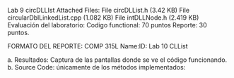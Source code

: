 Lab 9 circDLLIst
Attached Files:
File circDLList.h (3.42 KB)
File circularDblLinkedList.cpp (1.082 KB)
File intDLLNode.h (2.419 KB)
Evaluación del laboratorio:
Codigo functional: 70 puntos
Reporte: 30 puntos.
 
FORMATO DEL REPORTE:
COMP 315L
Name:ID:
Lab 10
CLList
 
 
a. Resultados: Captura de las pantallas donde se ve el código funcionando.
b. Source Code: únicamente de los métodos implementados:
